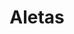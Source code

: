 ---
title: Aletas
date: 
draft: false

# descripcion
description : Aro de plata pasante

materials: Plata 925

color: Plateado

dimensions: 0,9cm x 0,6cm

code: 01-20-0444

type: "Aros"

categories: []

price: $1.820,00

# Images
# first image will be shown in the product page
images:
  # - image: "images/path_to_image"
  # La ubicacion de las imagenes es imagenes/Aros/Aros.Solo Plata/01-20-0444-aletas
  - image: "./images/aros/solo_plata/01-20-0444-aletas_a.JPG"
  - image: "./images/aros/solo_plata/01-20-0444-aletas_b.JPG"
---